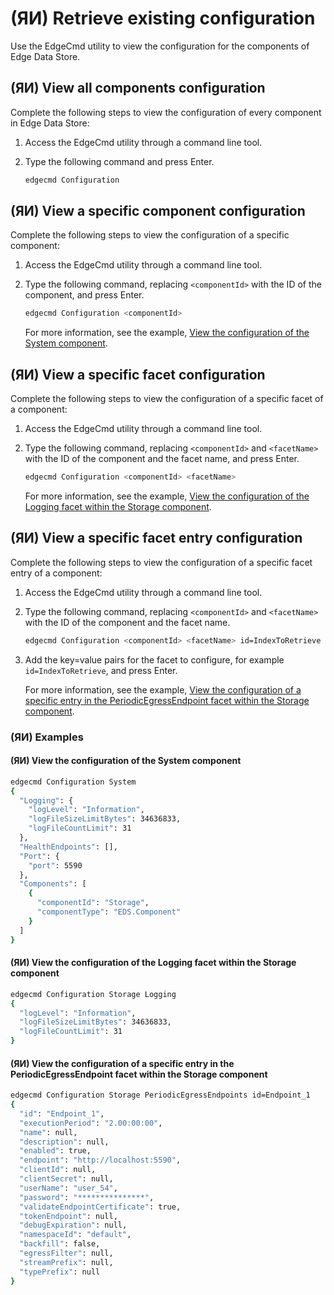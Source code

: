 ﻿---
uid: RetrieveExistingConfiguration1-0
---

# (ЯИ) Retrieve existing configuration

Use the EdgeCmd utility to view the configuration for the components of Edge Data Store.

## (ЯИ) View all components configuration

Complete the following steps to view the configuration of every component in Edge Data Store:

1. Access the EdgeCmd utility through a command line tool.
2. Type the following command and press Enter.

   ```bash
   edgecmd Configuration
   ```
  
  
## (ЯИ) View a specific component configuration

Complete the following steps to view the configuration of a specific component:

1. Access the EdgeCmd utility through a command line tool.
2. Type the following command, replacing `<componentId>` with the ID of the component, and press Enter.

   ```bash
   edgecmd Configuration <componentId>
   ```
   
   For more information, see the example, [View the configuration of the System component](#view-the-configuration-of-the-system-component).

## (ЯИ) View a specific facet configuration

Complete the following steps to view the configuration of a specific facet of a component:

1. Access the EdgeCmd utility through a command line tool.
2. Type the following command, replacing `<componentId>` and `<facetName>` with the ID of the component and the facet name, and press Enter.

   ```bash
   edgecmd Configuration <componentId> <facetName>
   ```
   For more information, see the example, [View the configuration of the Logging facet within the Storage component](#view-the-configuration-of-the-logging-facet-within-the-storage-component).
   
## (ЯИ) View a specific facet entry configuration

Complete the following steps to view the configuration of a specific facet entry of a component:

1. Access the EdgeCmd utility through a command line tool.
2. Type the following command, replacing `<componentId>` and `<facetName>` with the ID of the component and the facet name.

   ```bash
   edgecmd Configuration <componentId> <facetName> id=IndexToRetrieve
   ```

3. Add the key=value pairs for the facet to configure, for example `id=IndexToRetrieve`, and press Enter.

   For more information, see the example, [View the configuration of a specific entry in the PeriodicEgressEndpoint facet within the Storage component](#view-the-configuration-of-a-specific-entry-in-the-periodicegressendpoint-facet-within-the-storage-component).

### (ЯИ) Examples

#### (ЯИ) View the configuration of the System component

```bash
edgecmd Configuration System
{
  "Logging": {
    "logLevel": "Information",
    "logFileSizeLimitBytes": 34636833,
    "logFileCountLimit": 31
  },
  "HealthEndpoints": [],
  "Port": {
    "port": 5590
  },
  "Components": [
    {
      "componentId": "Storage",
      "componentType": "EDS.Component"
    }
  ]
}
```

#### (ЯИ) View the configuration of the Logging facet within the Storage component

```bash
edgecmd Configuration Storage Logging
{
  "logLevel": "Information",
  "logFileSizeLimitBytes": 34636833,
  "logFileCountLimit": 31
}
```

#### (ЯИ) View the configuration of a specific entry in the PeriodicEgressEndpoint facet within the Storage component

```bash
edgecmd Configuration Storage PeriodicEgressEndpoints id=Endpoint_1
{
  "id": "Endpoint_1",
  "executionPeriod": "2.00:00:00",
  "name": null,
  "description": null,
  "enabled": true,
  "endpoint": "http://localhost:5590",
  "clientId": null,
  "clientSecret": null,
  "userName": "user_54",
  "password": "***************",
  "validateEndpointCertificate": true,
  "tokenEndpoint": null,
  "debugExpiration": null,
  "namespaceId": "default",
  "backfill": false,
  "egressFilter": null,
  "streamPrefix": null,
  "typePrefix": null
}
```
